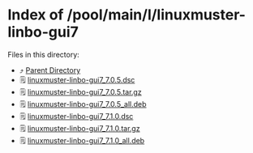 
# Index of /pool/main/l/linuxmuster-linbo-gui7
Files in this directory:
- ⤴ [Parent Directory](../)
- 🗒 [linuxmuster-linbo-gui7_7.0.5.dsc](linuxmuster-linbo-gui7_7.0.5.dsc)
- 🗒 [linuxmuster-linbo-gui7_7.0.5.tar.gz](linuxmuster-linbo-gui7_7.0.5.tar.gz)
- 🗒 [linuxmuster-linbo-gui7_7.0.5_all.deb](linuxmuster-linbo-gui7_7.0.5_all.deb)
- 🗒 [linuxmuster-linbo-gui7_7.1.0.dsc](linuxmuster-linbo-gui7_7.1.0.dsc)
- 🗒 [linuxmuster-linbo-gui7_7.1.0.tar.gz](linuxmuster-linbo-gui7_7.1.0.tar.gz)
- 🗒 [linuxmuster-linbo-gui7_7.1.0_all.deb](linuxmuster-linbo-gui7_7.1.0_all.deb)
